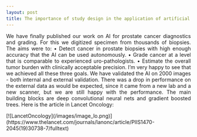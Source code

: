 ```yaml
---
layout: post
title: The importance of study design in the application of artificial intelligence methods in medicine
---
```

<p style='text-align: justify;'>
We have finally published our work on AI for prostate cancer diagnostics and grading. For this we digitized specimen from thousands of biopsies. The aims were to:
•	Detect cancer in prostate biopsies with high enough accuracy that the AI can be used autonomously.
•	Grade cancer at a level that is comparable to experienced uro-pathologists.
•	Estimate the overall tumor burden with clinically acceptable precision.
I’m very happy to see that we achieved all these three goals. We have validated the AI on 2000 images - both internal and external validation. There was a drop in performance on the external data as would be expected, since it came from a new lab and a new scanner, but we are still happy with the performance. The main building blocks are deep convolutional neural nets and gradient boosted trees. Here is the article in Lancet Oncology:

</p> 
[![LancetOncology](/images/image_lo.png)](https://www.thelancet.com/journals/lanonc/article/PIIS1470-2045(19)30738-7/fulltext)
